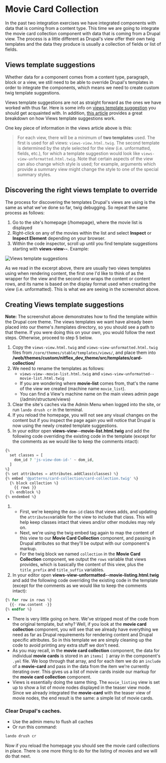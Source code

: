 # Movie Card Collection

In the past two integration exercises we have integrated components with data that is coming from a content type. This time we are going to integrate the movie card collection component with data that is coming from a Drupal view. The process is a little different as Drupal's view offer their own twig templates and the data they produce is usually a collection of fields or list of fields.

## Views template suggestions

Whether data for a component comes from a content type, paragraph, block or a view, we still need to be able to override Drupal's templates in order to integrate the components, which means we need to create custom twig template suggestions.

Views template suggestions are not as straight forward as the ones we have worked with thus far. Here is some info on [views template suggestion](https://api.drupal.org/api/drupal/core!modules!views!views.theme.inc/group/views_templates/8.2.x) you should get acquainted with.  In addition, [this article](http://redcrackle.com/blog/drupal-8/theme-views-templates) provides a great breakdown on how Views template suggestions work.

One key piece of information in the views article above is this:

> For each view, there will be a minimum of **two templates** used. The first is used for all views: `views-view.html.twig`. The second template is determined by the style selected for the view \(i.e. unformatted, fields, etc.\), for which a template suggestion would look like `views-view-unformatted.html.twig`. Note that certain aspects of the view can also change which style is used; for example, arguments which provide a summary view might change the style to one of the special summary styles.

## Discovering the right views template to override

The process for discovering the templates Drupal's views are using is the same as what we've done so far, twig debugging. So repeat the same process as follows:

1. Go to the site's homepage \(/homepage\), where the movie list is displayed
2. Right-click on any of the movies within the list and select **Inspect** or **Inspect Element** depending on your browser.
3. Within the code inspector, scroll up until you find template suggestions starting with **views-view--**. Example:

![Views template suggestions](../../.gitbook/assets/views-1.png)

As we read in the excerpt above, there are usually two views templates using when rendering content, the first one I'd like to think of as the wrapper for the view and the second one wraps the content or content rows, and its name is based on the display format used when creating the view \(i.e. unformatted\). This is what we are seeing in the screenshot above.

## Creating Views template suggestions

**Note:** The screenshot above demonstrates how to find the template within the Drupal core theme. The views templates we want have already been placed into our theme's /templates directory, so you should see a path to that theme. If you were doing this on your own, you would follow the next steps. Otherwise, proceed to step 5 below.

1. Copy the `views-view.html.twig` and `views-view-unformatted.html.twig` files from `/core/themes/stable/templates/views/`, and place them into **/web/themes/custom/nitflex\_dev\_theme/src/templates/card-collection/**
2. We need to rename the templates as follows:
   * `views-view--movie-list.html.twig` and `views-view-unformatted--movie-list.html.twig`
   * If you are wondering where **movie-list** comes from, that's the name of the view we created \(machine name `movie_list`\).
   * You can find a View's machine name on the main views admin page \(/admin/structure/views\)
3. Clear the site's caches via the Admin Menu when logged into the site, or run `lando drush cr` in the terminal.
4. If you reload the homepage, you will not see any visual changes on the content but if you inspect the page again you will notice that Drupal is now using the newly created template suggestions.
5. In your editor open **views-view--movie-list.html.twig** and add the following code overriding the existing code in the template \(except for the comments as we would like to keep the comments intact\):

```php
{%
  set classes = [
    dom_id ? 'js-view-dom-id-' ~ dom_id,
  ]
%}
{% set attributes = attributes.addClass(classes) %}
{% embed '@patterns/card-collection/card-collection.twig' %}
  {% block collection %}
    {{ rows }}
  {% endblock %}
{% endembed %}
```

1. * First, we're keeping the `dom-id` class that views adds, and updating the `attributes`variable for the view to include that class. This will help keep classes intact that views and/or other modules may rely on.
   * Next, we're using the twig embed tag again to map the content of this view to our **Movie Card Collection** component, and passing in Drupal attributes so that they'll be output with our component's markup.
   * For the twig block we named `collection` in the **Movie Card Collection** component, we output the `rows` variable that views provides, which is basically the content of this view, plus the `title_prefix` and `title_suffix` variables.
2. In your editor open **views-view-unformatted--movie-listing.html.twig** and add the following code overriding the existing code in the template \(except for the comments as we would like to keep the comments intact\):

```php
{% for row in rows %}
  {{- row.content -}}
{% endfor %}
```

* There is very little going on here. We've stripped most of the code from the original template, but why? Well, if you look at the **movie card collection** component, you will see that we already have everything we need as far as Drupal requirements for rendering content and Drupal specific attributes. So in this template we are simply cleaning up the code to avoid printing any extra stuff we don't need.
* As you may recall, in the **movie card collection** component, the data for individual **movie cards** is stored in an `items[ ]` array in the component's `.yml` file. We loop through that array, and for each item we do an `include` of a **movie-card** and pass in the data from the item we're currently iterating over. This gives us a list of movie cards inside our markup for the **movie card collection** component.
* Views is essentially doing the same thing. The `movie_listing` view is set up to show a list of movie nodes displayed in the teaser view mode. Since we already integrated the **movie-card** with the teaser view of movie nodes, the end result is the same: a simple list of movie cards.

### Clear Drupal's caches.

* Use the admin menu to flush all caches
* Or run this command:

```bash
lando drush cr
```

Now if you reload the homepage you should see the movie card collections in place. There is one more thing to do for the listing of movies and we will do that next.

